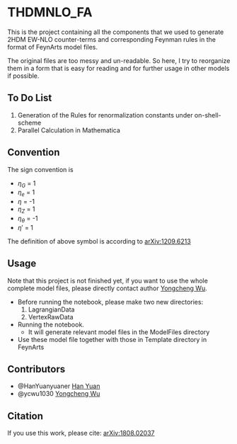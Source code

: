# THDMNLO_FA
This is the project containing all the components that we used to generate 2HDM EW-NLO counter-terms and corresponding Feynman rules in the format of FeynArts model files. 

The original files are too messy and un-readable. So here, I try to reorganize them in a form that is easy for reading and for further usage in other models if possible. 

## To Do List
1. Generation of the Rules for renormalization constants under on-shell-scheme
1. Parallel Calculation in Mathematica

[comment]: # (1. Encapsulation)

[comment]: # (1. As a plug-in for FR?)

## Convention
The sign convention is

- $\eta_G$ = 1
- $\eta_e$ = 1
- $\eta$ = -1
- $\eta_Z$ = 1
- $\eta_\theta$ = -1
- $\eta'$ = 1

The definition of above symbol is according to [arXiv:1209.6213](https://arxiv.org/abs/1209.6213)

## Usage
Note that this project is not finished yet, if you want to use the whole complete model files, please directly contact author [Yongcheng Wu](https://github.com/ycwu1030).

- Before running the notebook, please make two new directories:
    1. LagrangianData
    1. VertexRawData
- Running the notebook.
    - It will generate relevant model files in the ModelFiles directory
- Use these model file together with those in Template directory in FeynArts

## Contributors
- @HanYuanyuaner [Han Yuan](https://github.com/HanYuanyuaner)
- @ycwu1030 [Yongcheng Wu](https://github.com/ycwu1030)

## Citation
If you use this work, please cite: [arXiv:1808.02037](https://arxiv.org/abs/1808.02037)
